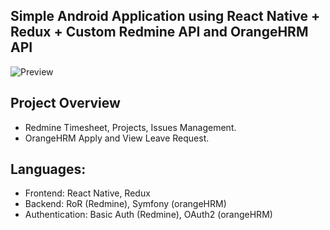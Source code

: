 ## Simple Android Application using React Native + Redux + Custom Redmine API and OrangeHRM API

![Preview](https://media.giphy.com/media/ulJwQ0EP4ycBNo6mH3/giphy.gif)

## Project Overview

+ Redmine Timesheet, Projects, Issues Management.
+ OrangeHRM Apply and View Leave Request.

## Languages:

+ Frontend: React Native, Redux
+ Backend: RoR (Redmine), Symfony (orangeHRM)
+ Authentication: Basic Auth (Redmine), OAuth2 (orangeHRM)
